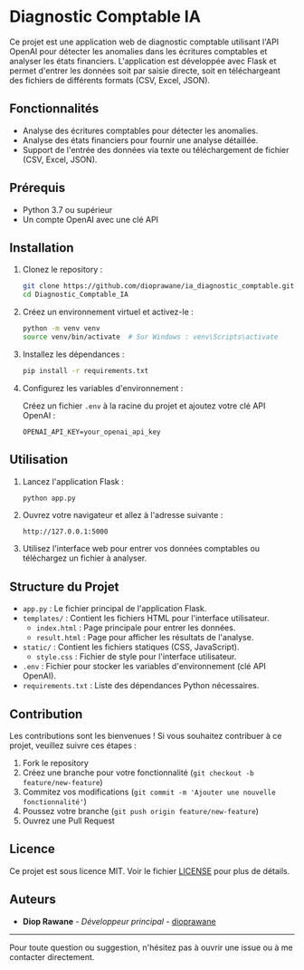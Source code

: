 # Diagnostic Comptable IA

Ce projet est une application web de diagnostic comptable utilisant l'API OpenAI pour détecter les anomalies dans les écritures comptables et analyser les états financiers. L'application est développée avec Flask et permet d'entrer les données soit par saisie directe, soit en téléchargeant des fichiers de différents formats (CSV, Excel, JSON).

## Fonctionnalités

- Analyse des écritures comptables pour détecter les anomalies.
- Analyse des états financiers pour fournir une analyse détaillée.
- Support de l'entrée des données via texte ou téléchargement de fichier (CSV, Excel, JSON).

## Prérequis

- Python 3.7 ou supérieur
- Un compte OpenAI avec une clé API

## Installation

1. Clonez le repository :

    ```bash
    git clone https://github.com/dioprawane/ia_diagnostic_comptable.git
    cd Diagnostic_Comptable_IA
    ```

2. Créez un environnement virtuel et activez-le :

    ```bash
    python -m venv venv
    source venv/bin/activate  # Sur Windows : venv\Scripts\activate
    ```

3. Installez les dépendances :

    ```bash
    pip install -r requirements.txt
    ```

4. Configurez les variables d'environnement :

    Créez un fichier `.env` à la racine du projet et ajoutez votre clé API OpenAI :

    ```plaintext
    OPENAI_API_KEY=your_openai_api_key
    ```

## Utilisation

1. Lancez l'application Flask :

    ```bash
    python app.py
    ```

2. Ouvrez votre navigateur et allez à l'adresse suivante :

    ```
    http://127.0.0.1:5000
    ```

3. Utilisez l'interface web pour entrer vos données comptables ou téléchargez un fichier à analyser.

## Structure du Projet

- `app.py` : Le fichier principal de l'application Flask.
- `templates/` : Contient les fichiers HTML pour l'interface utilisateur.
  - `index.html` : Page principale pour entrer les données.
  - `result.html` : Page pour afficher les résultats de l'analyse.
- `static/` : Contient les fichiers statiques (CSS, JavaScript).
  - `style.css` : Fichier de style pour l'interface utilisateur.
- `.env` : Fichier pour stocker les variables d'environnement (clé API OpenAI).
- `requirements.txt` : Liste des dépendances Python nécessaires.

## Contribution

Les contributions sont les bienvenues ! Si vous souhaitez contribuer à ce projet, veuillez suivre ces étapes :

1. Fork le repository
2. Créez une branche pour votre fonctionnalité (`git checkout -b feature/new-feature`)
3. Commitez vos modifications (`git commit -m 'Ajouter une nouvelle fonctionnalité'`)
4. Poussez votre branche (`git push origin feature/new-feature`)
5. Ouvrez une Pull Request

## Licence

Ce projet est sous licence MIT. Voir le fichier [LICENSE](LICENSE) pour plus de détails.

## Auteurs

- **Diop Rawane** - *Développeur principal* - [dioprawane](https://github.com/dioprawane)

---

Pour toute question ou suggestion, n'hésitez pas à ouvrir une issue ou à me contacter directement.

